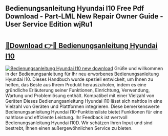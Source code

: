 ## Bedienungsanleitung Hyundai I10 Free Pdf Download - Part-LML New Repair Owner Guide - User Service Edition wjRu1

# <h2><a href="http://df685y.blite.top/?on=Bedienungsanleitung+Hyundai+I10">🔗Download 👉🔴 Bedienungsanleitung Hyundai I10</a></h2>

[![Bedienungsanleitung Hyundai I10 new download](https://i.imgur.com/lujVjoI.png)](http://df685y.blite.top/?on=Bedienungsanleitung+Hyundai+I10)
Grüße und willkommen in der Bedienungsanleitung für Ihr neu erworbenes Bedienungsanleitung Hyundai I10. Dieses Handbuch wurde speziell entwickelt, um Ihnen zu helfen, das Beste aus Ihrem Produkt herauszuholen, indem es eine gründliche Erläuterung seiner Funktionen, Einrichtung, Verwendung, Wartung und Problemlösung enthält. Kompatibel mit einer Vielzahl von Geräten Dieses Bedienungsanleitung Hyundai I10 lässt sich nahtlos in eine Vielzahl von Geräten und Plattformen integrieren. Diese bemerkenswerte Bedienungsanleitung Hyundai I10-Funktionsliste bietet Funktionen für eine nahtlose und effiziente Leistung. Ihr Feedback ist wertvoll Bedienungsanleitung Hyundai I10D. Wir schätzen Ihren Input und sind bestrebt, Ihnen einen außergewöhnlichen Service zu bieten.
